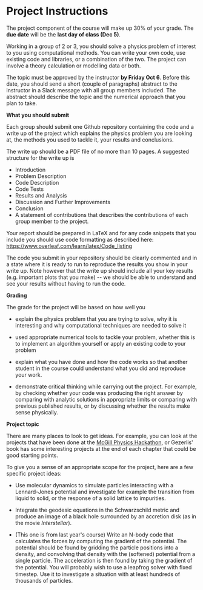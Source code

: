 # Project Instructions

The project component of the course will make up 30% of your grade. The **due date** will be the **last day of class (Dec 5)**. 

Working in a group of 2 or 3, you should solve a physics problem of interest to you using computational methods. You can write your own code, use existing code and libraries, or a combination of the two. The project can involve a theory calculation or modelling data or both. 

The topic must be approved by the instructor **by Friday Oct 6**. Before this date, you should send a short (couple of paragraphs) abstract to the instructor in a Slack message with all group members included. The abstract should describe the topic and the numerical approach that you plan to take. 

**What you should submit**

Each group should submit one Github repository containing the code and a write up of the project which explains the physics problem you are looking at, the methods you used to tackle it, your results and conclusions. 

The write up should be a PDF file of no more than 10 pages. A suggested structure for the write up is
- Introduction
- Problem Description
- Code Description
- Code Tests
- Results and Analysis
- Discussion and Further Improvements
- Conclusion
- A statement of contributions that describes the contributions of each group member to the project.

Your report should be prepared in LaTeX and for any code snippets that you include you should use code formatting as described here: https://www.overleaf.com/learn/latex/Code_listing

The code you submit in your repository should be clearly commented and in a state where it is ready to run to reproduce the results you show in your write up. Note however that the write up should include all your key results (e.g. important plots that you make) -- we should be able to understand and see your results without having to run the code.

**Grading**

The grade for the project will be based on how well you

- explain the physics problem that you are trying to solve, why it is interesting and why computational techniques are needed to solve it

- used appropriate numerical tools to tackle your problem, whether this is to implement an algorithm yourself or apply an existing code to your problem

- explain what you have done and how the code works so that another student in the course could understand what you did and reproduce your work.

- demonstrate critical thinking while carrying out the project. For example, by checking whether your code was producing the right answer by comparing with analytic solutions in appropriate limits or comparing with previous published results, or by discussing whether the results make sense physically.



**Project topic**

There are many places to look to get ideas. For example, you can look at the projects that have been done at the [McGill Physics Hackathon](https://mcgill-physics-hackathon-2022.devpost.com/project-gallery), or Gezerlis' book has some interesting projects at the end of each chapter that could be good starting points. 

To give you a sense of an appropriate scope for the project, here are a few specific project ideas:

- Use molecular dynamics to simulate particles interacting with a Lennard-Jones potential and investigate for example the transition from liquid to solid, or the response of a solid lattice to impurities.

- Integrate the geodesic equations in the Schwarzschild metric and produce an image of a black hole surrounded by an accretion disk (as in the movie *Interstellar*).

- (This one is from last year's course) Write an N-body code that calculates the forces by computing the gradient of the potential. The potential should be found by gridding the particle positions into a density, and convolving that density with the (softened) potential from a single particle. The acceleration is then found by taking the gradient of the potential. You will probably wish to use a leapfrog solver with ﬁxed timestep. Use it to investigate a situation with at least hundreds of thousands of particles.


